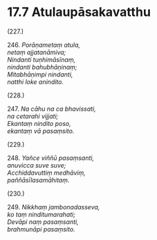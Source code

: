# 17.7 Atulaupāsakavatthu

(227.)

246\. _Porāṇametaṃ atula,_  
_netaṃ ajjatanāmiva;_  
_Nindanti tuṇhimāsīnaṃ,_  
_nindanti bahubhāṇinaṃ;_  
_Mitabhāṇimpi nindanti,_  
_natthi loke anindito._  

(228.)

247\. _Na cāhu na ca bhavissati,_  
_na cetarahi vijjati;_  
_Ekantaṃ nindito poso,_  
_ekantaṃ vā pasaṃsito._  

(229.)

248\. _Yañce viññū pasaṃsanti,_  
_anuvicca suve suve;_  
_Acchiddavuttiṃ medhāviṃ,_  
_paññāsīlasamāhitaṃ._  

(230.)

249\. _Nikkhaṃ jambonadasseva,_  
_ko taṃ ninditumarahati;_  
_Devāpi naṃ pasaṃsanti,_  
_brahmunāpi pasaṃsito._

